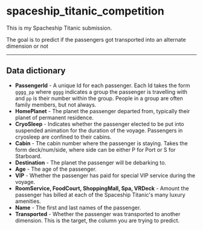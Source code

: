 # spaceship_titanic_competition

This is my Spacheship Titanic submission.

The goal is to predict if the passengers got transported into an alternate dimension or not

---

## Data dictionary

- **PassengerId** - A unique Id for each passenger. Each Id takes the form ```gggg_pp``` where ```gggg``` indicates a group the passenger is travelling with and ```pp``` is their number within the group. People in a group are often family members, but not always.
- **HomePlanet** - The planet the passenger departed from, typically their planet of permanent residence.
- **CryoSleep** - Indicates whether the passenger elected to be put into suspended animation for the duration of the voyage. Passengers in cryosleep are confined to their cabins.
- **Cabin** - The cabin number where the passenger is staying. Takes the form deck/num/side, where side can be either P for Port or S for Starboard.
- **Destination** - The planet the passenger will be debarking to.
- **Age** - The age of the passenger.
- **VIP** - Whether the passenger has paid for special VIP service during the voyage.
- **RoomService, FoodCourt, ShoppingMall, Spa, VRDeck** - Amount the passenger has billed at each of the Spaceship Titanic's many luxury amenities.
- **Name** - The first and last names of the passenger.
- **Transported** - Whether the passenger was transported to another dimension. This is the target, the column you are trying to predict.
